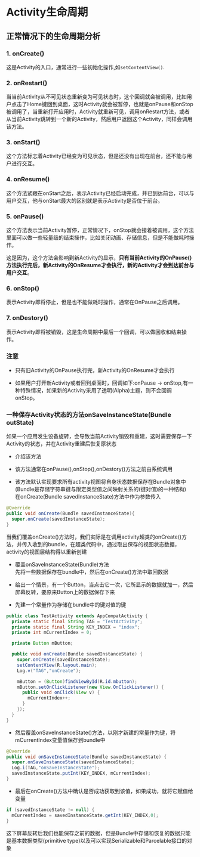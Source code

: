 # Activity生命周期     


## 正常情况下的生命周期分析     

### 1. onCreate()     

这是Activity的入口，通常进行一些初始化操作,如`setContentView()`.       

### 2. onRestart()      

当当前Activity从不可见状态重新变为可见状态时，这个回调就会被调用，比如用户点击了Home键回到桌面，这时Activity就会被暂停，也就是onPause和onStop被调用了，当重新打开应用时，Activity就重新可见，调用onRestart方法，或者从当前Activity跳转到一个新的Activity，然后用户返回这个Activity，同样会调用该方法。     

### 3. onStart()      

这个方法标志着Activity已经变为可见状态，但是还没有出现在前台，还不能与用户进行交互。      

### 4. onResume()     

这个方法紧跟在onStart之后，表示Activity已经启动完成，并已到达前台，可以与用户交互，他与onStart最大的区别就是表示Activity是否位于前台。     

### 5. onPause()     

这个方法表示当前Activity暂停，正常情况下，onStop就会接着被调用，这个方法里面可以做一些轻量级的结束操作，比如关闭动画、存储信息，但是不能做耗时操作。       

这是因为，这个方法会影响到新Activity的显示，**只有当前Activity的OnPause()方法执行完后，新Activity的OnResume才会执行，新的Activity才会到达前台与用户交互**。      

### 6. onStop()      

表示Activity即将停止，但是也不能做耗时操作，通常在OnPause之后调用。      

### 7. onDestory()     

表示Activity即将被销毁，这是生命周期中最后一个回调，可以做回收和结束操作。     

### 注意      

* 只有旧Activity的OnPause执行完，新Activity的OnResume才会执行        

* 如果用户打开新Activity或者回到桌面时，回调如下:onPause -> onStop,有一种特殊情况，如果新的Activity采用了透明(Alpha)主题，则不会回调onStop。          

### 一种保存Activity状态的方法**onSaveInstanceState(Bundle outState)**    
如果一个应用发生设备旋转，会导致当前Activity销毁和重建，这时需要保存一下Activity的状态，并在Activity重建后恢复原状态        


* 介绍该方法     

 * 该方法通常在onPause(),onStop(),onDestory()方法之前由系统调用     
 * 该方法默认实现要求所有activity视图将自身状态数据保存在Bundle对象中(Bundle是存储字符串键与限定类型值之间映射关系的(键对值)的一种结构)      
 在onCreate(Bundle savedInstanceState)方法中作为参数传入       
 ```java
 @Qverride
 public void onCreate(Bundle savedInstanceState){
   super.onCreate(savedInstanceState);
 }
 ```     
 当我们覆盖onCreate()方法时，我们实际是在调用activity超类的onCreate()方法，并传入收到的bundle，在超类代码中，通过取出保存的视图状态数据，activity的视图层结构得以重新创建       


* 覆盖onSaveInstanceState(Bundle)方法      
先将一些数据保存在bundle中，然后在onCreate()方法中取回数据        

 * 给出一个情景，有一个Button，当点击它一次，它所显示的数据就加一，然后屏幕反转，要原来Button上的数据保存下来     
 * 先建一个常量作为存储在bundle中的键对值的键        
 ```java
 public class TestActivity extends AppCompatActivity {
   private static final String TAG = "TestActivity";
   private static final String KEY_INDEX = "index";
   private int mCurrentIndex = 0;

   private Button mButton;

   public void onCreate(Bundle savedInstanceState) {
     super.onCreate(savedInstanceState);
     setContentView(R.layout.main);
     Log.v("TAG","onCreate");

     mButton = (Button)findViewById(R.id.mbutton);
     mButton.setOnClickListener(new View.OnClickListener() {
       public void onClick(View v) {
         mCurrentIndex++;
       }
     });
   }
 }
 ```     

 * 然后覆盖onSaveInstanceState()方法，以刚才新建的常量作为键，将mCurrentIndex变量值保存到bundle中     
 ```java
 @Override
 public void onSaveInstanceState(Bundle savedInstanceState) {
   super.onSaveInstanceState(savedInstanceState);
   Log.i(TAG,"onSaveInstanceState");
   savedInstanceState.putInt(KEY_INDEX, mCurrentIndex);
 }
 ```    

 * 最后在onCreate()方法中确认是否成功获取到该值，如果成功，就将它赋值给变量      
 ```java
 if (savedInstanceState != null) {
   mCurrentIndex = savedInstanceState.getInt(KEY_INDEX,0);
 }
 ```       

这下屏幕反转后我们也能保存之前的数据，但是Bundle中存储和恢复的数据只能是基本数据类型(primitive type)以及可以实现Serializable和Parcelable接口的对象     
